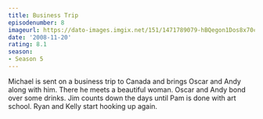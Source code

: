 ```yaml
---
title: Business Trip
episodenumber: 8
imageurl: https://dato-images.imgix.net/151/1471789079-hBQegon1Dos8x70csNHMOSXogHQ.jpg?ixlib=rb-1.1.0&ch=DPR%2CWidth&auto=compress%2Cformat
date: '2008-11-20'
rating: 8.1
season:
- Season 5
---
```


Michael is sent on a business trip to Canada and brings Oscar and Andy along with him. There he meets a beautiful woman. Oscar and Andy bond over some drinks. Jim counts down the days until Pam is done with art school. Ryan and Kelly start hooking up again.